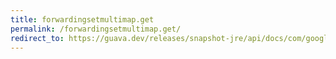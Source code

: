 ```yaml
---
title: forwardingsetmultimap.get
permalink: /forwardingsetmultimap.get/
redirect_to: https://guava.dev/releases/snapshot-jre/api/docs/com/google/common/collect/ForwardingSetMultimap.html#get-K-
---
```

